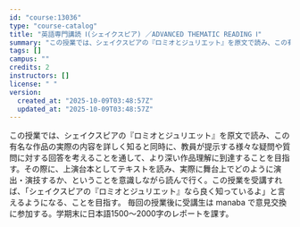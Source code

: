 ```yaml
---
id: "course:13036"
type: "course-catalog"
title: "英語専門講読 Ⅰ(シェイクスピア) ／ADVANCED THEMATIC READING Ⅰ"
summary: "この授業では、シェイクスピアの『ロミオとジュリエット』を原文で読み、この有名な作品の実際の内容を詳しく知ると同時に、教員が提示する様々な疑問や質問に対する回答を考えることを通して、より深い作品理解に到達することを目指す。その際に、上演台本と…"
tags: []
campus: ""
credits: 2
instructors: []
license: " "
version:
  created_at: "2025-10-09T03:48:57Z"
  updated_at: "2025-10-09T03:48:57Z"
---
```


この授業では、シェイクスピアの『ロミオとジュリエット』を原文で読み、この有名な作品の実際の内容を詳しく知ると同時に、教員が提示する様々な疑問や質問に対する回答を考えることを通して、より深い作品理解に到達することを目指す。その際に、上演台本としてテキストを読み、実際に舞台上でどのように演出・演技するか、ということを意識しながら読んで行く。この授業を受講すれば、「シェイクスピアの『ロミオとジュリエット』なら良く知っているよ」と言えるようになる、ことを目指す。 毎回の授業後に受講生は manaba で意見交換に参加する。学期末に日本語1500～2000字のレポートを課す。
